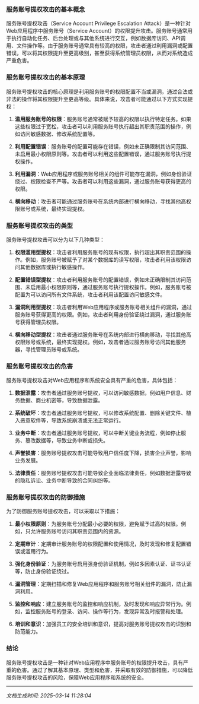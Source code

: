 ### 服务账号提权攻击的基本概念

服务账号提权攻击（Service Account Privilege Escalation Attack）是一种针对Web应用程序中服务账号（Service Account）的权限提升攻击。服务账号通常用于执行自动化任务、后台处理或与其他系统进行交互，例如数据库访问、API调用、文件操作等。由于服务账号通常具有较高的权限，攻击者通过利用漏洞或配置错误，可以将其权限提升至更高级别，甚至获得系统管理员权限，从而对系统造成严重危害。

### 服务账号提权攻击的基本原理

服务账号提权攻击的核心原理是利用服务账号的权限配置不当或漏洞，通过合法或非法的操作将其权限提升至更高等级。具体来说，攻击者可能通过以下方式实现提权：

1. **滥用服务账号的权限**：服务账号通常被赋予较高的权限以执行特定任务。如果这些权限过于宽松，攻击者可以利用服务账号执行超出其职责范围的操作，例如访问敏感数据、修改系统配置等。

2. **利用配置错误**：服务账号的配置可能存在错误，例如未正确限制其访问范围、未启用最小权限原则等。攻击者可以利用这些配置错误，通过服务账号执行提权操作。

3. **利用漏洞**：Web应用程序或服务账号相关的组件可能存在漏洞，例如身份验证绕过、权限检查不严等。攻击者可以利用这些漏洞，通过服务账号获得更高的权限。

4. **横向移动**：攻击者可能通过服务账号在系统内部进行横向移动，寻找其他高权限账号或系统，最终实现提权。

### 服务账号提权攻击的类型

服务账号提权攻击可以分为以下几种类型：

1. **权限滥用型提权**：攻击者利用服务账号的现有权限，执行超出其职责范围的操作。例如，服务账号被赋予了对某个数据库的读写权限，攻击者利用该权限访问其他数据库或执行敏感操作。

2. **配置错误型提权**：攻击者利用服务账号的配置错误，例如未正确限制其访问范围、未启用最小权限原则等，通过服务账号执行提权操作。例如，服务账号被配置为可以访问所有文件系统，攻击者利用该配置访问敏感文件。

3. **漏洞利用型提权**：攻击者利用Web应用程序或服务账号相关组件的漏洞，通过服务账号获得更高的权限。例如，攻击者利用身份验证绕过漏洞，通过服务账号获得管理员权限。

4. **横向移动型提权**：攻击者通过服务账号在系统内部进行横向移动，寻找其他高权限账号或系统，最终实现提权。例如，攻击者通过服务账号访问其他服务器，寻找管理员账号或系统。

### 服务账号提权攻击的危害

服务账号提权攻击对Web应用程序和系统安全具有严重的危害，具体包括：

1. **数据泄露**：攻击者通过服务账号提权，可以访问敏感数据，例如用户信息、财务数据、商业机密等，导致数据泄露。

2. **系统破坏**：攻击者通过服务账号提权，可以修改系统配置、删除关键文件、植入恶意软件等，导致系统崩溃或无法正常运行。

3. **业务中断**：攻击者通过服务账号提权，可以中断关键业务流程，例如停止服务、篡改数据等，导致业务中断或损失。

4. **声誉损害**：服务账号提权攻击可能导致用户信任度下降，损害企业声誉，影响业务发展。

5. **法律责任**：服务账号提权攻击可能导致企业面临法律责任，例如数据泄露导致的隐私诉讼、业务中断导致的合同纠纷等。

### 服务账号提权攻击的防御措施

为了防御服务账号提权攻击，可以采取以下措施：

1. **最小权限原则**：为服务账号分配最小必要的权限，避免赋予过高的权限。例如，只允许服务账号访问其职责范围内的资源。

2. **定期审计**：定期审计服务账号的权限配置和使用情况，及时发现和修复配置错误或滥用行为。

3. **强化身份验证**：为服务账号启用强身份验证机制，例如多因素认证、证书认证等，防止身份验证绕过。

4. **漏洞管理**：定期扫描和修复Web应用程序和服务账号相关组件的漏洞，防止漏洞利用。

5. **监控和响应**：建立服务账号的监控和响应机制，及时发现和响应异常行为。例如，监控服务账号的登录、访问、操作等行为，发现异常及时报警和处理。

6. **培训和意识**：加强员工的安全培训和意识，提高对服务账号提权攻击的识别和防范能力。

### 结论

服务账号提权攻击是一种针对Web应用程序中服务账号的权限提升攻击，具有严重的危害。通过了解其基本原理、类型和危害，并采取有效的防御措施，可以降低服务账号提权攻击的风险，保障Web应用程序和系统的安全。

---

*文档生成时间: 2025-03-14 11:28:04*



